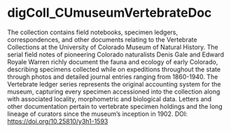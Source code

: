 # digColl_CUmuseumVertebrateDoc
The collection contains field notebooks, specimen ledgers, correspondences, and other documents relating to the Vertebrate Collections at the University of Colorado Museum of Natural History. The serial field notes of pioneering Colorado naturalists Denis Gale and Edward Royale Warren richly document the fauna and ecology of early Colorado, describing specimens collected while on expeditions throughout the state through photos and detailed journal entries ranging from 1860-1940. The Vertebrate ledger series represents the original accounting system for the museum, capturing every specimen accessioned into the collection along with associated locality, morphometric and biological data. Letters and other documentation pertain to vertebrate specimen holdings and the long lineage of curators since the museum’s inception in 1902. DOI: https://doi.org/10.25810/y3h1-1593
